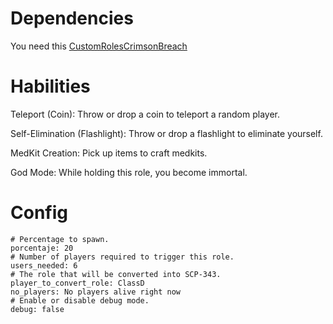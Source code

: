 # Dependencies

You need this [CustomRolesCrimsonBreach](https://github.com/Crimson-Breach/CustomRoles/releases)

# Habilities

Teleport (Coin): Throw or drop a coin to teleport a random player.

Self-Elimination (Flashlight): Throw or drop a flashlight to eliminate yourself.

MedKit Creation: Pick up items to craft medkits.

God Mode: While holding this role, you become immortal.

# Config

```YML
# Percentage to spawn.
porcentaje: 20
# Number of players required to trigger this role.
users_needed: 6
# The role that will be converted into SCP-343.
player_to_convert_role: ClassD
no_players: No players alive right now
# Enable or disable debug mode.
debug: false
```
